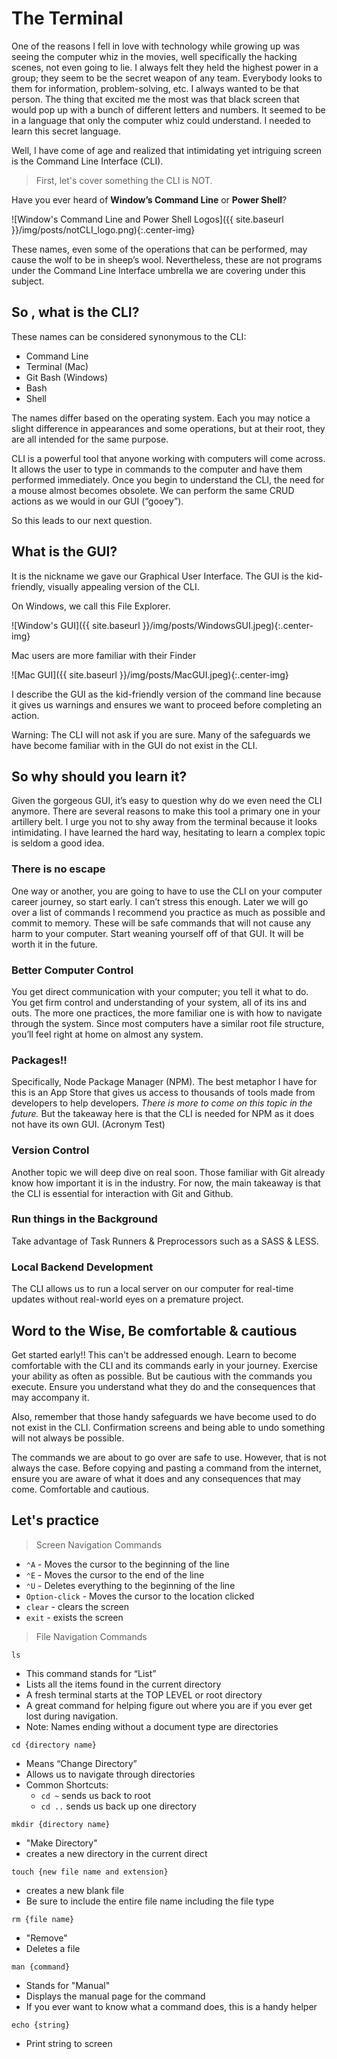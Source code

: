 # The Terminal

One of the reasons I fell in love with technology while growing up was seeing the computer whiz in the movies, well specifically the hacking scenes, not even going to lie. I always felt they held the highest power in a group; they seem to be the secret weapon of any team. Everybody looks to them for information, problem-solving, etc. I always wanted to be that person. The thing that excited me the most was that black screen that would pop up with a bunch of different letters and numbers. It seemed to be in a language that only the computer whiz could understand. I needed to learn this secret language.

Well, I have come of age and realized that intimidating yet intriguing screen is the Command Line Interface (CLI).

> First, let's cover something the CLI is NOT.

Have you ever heard of __Window’s Command Line__ or __Power Shell__?

![Window's Command Line and Power Shell Logos]({{ site.baseurl }}/img/posts/notCLI_logo.png){:.center-img}

These names, even some of the operations that can be performed, may cause the wolf to be in sheep’s wool. Nevertheless, these are not programs under the Command Line Interface umbrella we are covering under this subject.

## So , what is the CLI?

These names can be considered synonymous to the CLI:
- Command Line
- Terminal (Mac)
- Git Bash (Windows)
- Bash
- Shell

The names differ based on the operating system. Each you may notice a slight difference in appearances and some operations, but at their root, they are all intended for the same purpose.

CLI is a powerful tool that anyone working with computers will come across. It allows the user to type in commands to the computer and have them performed immediately.  Once you begin to understand the CLI, the need for a mouse almost becomes obsolete. We can perform the same CRUD actions as we would in our GUI (“gooey”).

So this leads to our next question.

## What is the GUI?

It is the nickname we gave our Graphical User Interface. The GUI is the kid-friendly, visually appealing version of the CLI.

On Windows, we call this File Explorer.

![Window's GUI]({{ site.baseurl }}/img/posts/WindowsGUI.jpeg){:.center-img}

Mac users are more familiar with their Finder

![Mac GUI]({{ site.baseurl }}/img/posts/MacGUI.jpeg){:.center-img}

I describe the GUI as the kid-friendly version of the command line because it gives us warnings and ensures we want to proceed before completing an action. 

Warning: The CLI will not ask if you are sure. Many of the safeguards we have become familiar with in the GUI do not exist in the CLI.

## So why should you learn it?

Given the gorgeous GUI, it’s easy to question why do we even need the CLI anymore. There are several reasons to make this tool a primary one in your artillery belt. I urge you not to shy away from the terminal because it looks intimidating. I have learned the hard way, hesitating to learn a complex topic is seldom a good idea.

### There is no escape

One way or another, you are going to have to use the CLI on your computer career journey, so start early. I can’t stress this enough. Later we will go over a list of commands I recommend you practice as much as possible and commit to memory. These will be safe commands that will not cause any harm to your computer. Start weaning yourself off of that GUI. It will be worth it in the future.

### Better Computer Control

You get direct communication with your computer; you tell it what to do. You get firm control and understanding of your system, all of its ins and outs.  The more one practices, the more familiar one is with how to navigate through the system. Since most computers have a similar root file structure, you’ll feel right at home on almost any system. 

### Packages!!

Specifically, Node Package Manager (NPM). The best metaphor I have for this is an App Store that gives us access to thousands of tools made from developers to help developers. *There is more to come on this topic in the future.* But the takeaway here is that the CLI is needed for NPM as it does not have its own GUI. (Acronym Test)

### Version Control

Another topic we will deep dive on real soon. Those familiar with Git already know how important it is in the industry. For now, the main takeaway is that the CLI is essential for interaction with Git and Github.

### Run things in the Background 

Take advantage of Task Runners & Preprocessors such as a SASS & LESS.

### Local Backend Development

The CLI allows us to run a local server on our computer for real-time updates without real-world eyes on a premature project. 

## Word to the Wise, Be comfortable & cautious

Get started early!! This can't be addressed enough. Learn to become comfortable with the CLI and its commands early in your journey. Exercise your ability as often as possible. But be cautious with the commands you execute. Ensure you understand what they do and the consequences that may accompany it.

Also, remember that those handy safeguards we have become used to do not exist in the CLI. Confirmation screens and being able to undo something will not always be possible. 

The commands we are about to go over are safe to use. However, that is not always the case. Before copying and pasting a command from the internet, ensure you are aware of what it does and any consequences that may come. Comfortable and cautious.

## Let's practice

> Screen Navigation Commands

- `⌃A` - Moves the cursor to the beginning of the line
- `⌃E` - Moves the cursor to the end of the line
- `⌃U` - Deletes everything to the beginning of the line
- `Option-click` - Moves the cursor to the location clicked
- `clear` - clears the screen
- `exit` - exists the screen

> File Navigation Commands

`ls`

- This command stands for “List”
- Lists all the items found in the current directory
- A fresh terminal starts at the TOP LEVEL or root directory
- A great command for helping figure out where you are if you ever get lost during navigation.
- Note: Names ending without a document type are directories

`cd {directory name}`

- Means “Change Directory”
- Allows us to navigate through directories
- Common Shortcuts:
    - `cd ~` sends us back to root
    - `cd ..` sends us back up one directory

`mkdir {directory name}`

- "Make Directory"
- creates a new directory in the current direct

`touch {new file name and extension}` 

- creates a new blank file 
- Be sure to include the entire file name including the file type

`rm {file name}`

- "Remove"
- Deletes a file 

`man {command}`

- Stands for "Manual"
- Displays the manual page for the command
- If you ever want to know what a command does, this is a handy helper

`echo {string}`	

- Print string to screen
